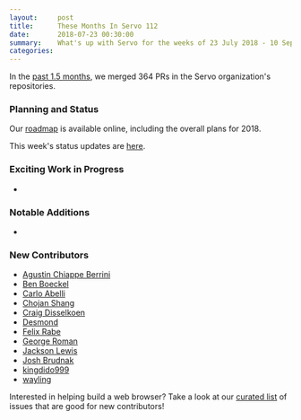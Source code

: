 ```yaml
---
layout:     post
title:      These Months In Servo 112
date:       2018-07-23 00:30:00
summary:    What's up with Servo for the weeks of 23 July 2018 - 10 September 2018
categories:
---
```


In the [past 1.5 months](https://github.com/pulls?utf8=%E2%9C%93&q=is%3Apr+is%3Amerged+closed%3A2018-07-23..2018-09-10+user%3Aservo+),
we merged 364 PRs in the Servo organization's repositories.

### Planning and Status

Our [roadmap](https://github.com/servo/servo/wiki/Roadmap) is available online, including the overall plans for 2018.

This week's status updates are [here](https://www.standu.ps/project/servo/).

### Exciting Work in Progress

- 

### Notable Additions

- 

### New Contributors

- [Agustin Chiappe Berrini](https://github.com/AgustinCB)
- [Ben Boeckel](https://github.com/mathstuf)
- [Carlo Abelli](https://github.com/carloabelli)
- [Chojan Shang](https://github.com/PsiACE)
- [Craig Disselkoen](https://github.com/cdisselkoen)
- [Desmond](https://github.com/kingdido999)
- [Felix Rabe](https://github.com/felixrabe)
- [George Roman](https://github.com/georgeroman)
- [Jackson Lewis](https://github.com/JacksonCoder)
- [Josh Brudnak](https://github.com/JoshBrudnak)
- [kingdido999](https://github.com/kingdido999)
- [wayling](https://github.com/wayling)

Interested in helping build a web browser? Take a look at our [curated list](https://starters.servo.org/) of issues that are good for new contributors!
